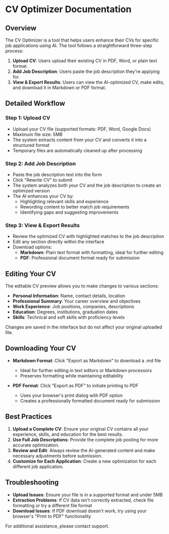# CV Optimizer Documentation

## Overview

The CV Optimizer is a tool that helps users enhance their CVs for specific job applications using AI. The tool follows a straightforward three-step process:

1. **Upload CV**: Users upload their existing CV in PDF, Word, or plain text format.
2. **Add Job Description**: Users paste the job description they're applying for.
3. **View & Export Results**: Users can view the AI-optimized CV, make edits, and download it in Markdown or PDF format.

## Detailed Workflow

### Step 1: Upload CV

- Upload your CV file (supported formats: PDF, Word, Google Docs)
- Maximum file size: 5MB
- The system extracts content from your CV and converts it into a structured format
- Temporary files are automatically cleaned up after processing

### Step 2: Add Job Description

- Paste the job description text into the form
- Click "Rewrite CV" to submit
- The system analyzes both your CV and the job description to create an optimized version
- The AI enhances your CV by:
  - Highlighting relevant skills and experience
  - Rewording content to better match job requirements
  - Identifying gaps and suggesting improvements

### Step 3: View & Export Results

- Review the optimized CV with highlighted matches to the job description
- Edit any section directly within the interface
- Download options:
  - **Markdown**: Plain text format with formatting, ideal for further editing
  - **PDF**: Professional document format ready for submission

## Editing Your CV

The editable CV preview allows you to make changes to various sections:

- **Personal Information**: Name, contact details, location
- **Professional Summary**: Your career overview and objectives
- **Work Experience**: Job positions, companies, descriptions
- **Education**: Degrees, institutions, graduation dates
- **Skills**: Technical and soft skills with proficiency levels

Changes are saved in the interface but do not affect your original uploaded file.

## Downloading Your CV

- **Markdown Format**: Click "Export as Markdown" to download a .md file

  - Ideal for further editing in text editors or Markdown processors
  - Preserves formatting while maintaining editability

- **PDF Format**: Click "Export as PDF" to initiate printing to PDF
  - Uses your browser's print dialog with PDF option
  - Creates a professionally formatted document ready for submission

## Best Practices

1. **Upload a Complete CV**: Ensure your original CV contains all your experience, skills, and education for the best results.
2. **Use Full Job Descriptions**: Provide the complete job posting for more accurate optimization.
3. **Review and Edit**: Always review the AI-generated content and make necessary adjustments before submission.
4. **Customize for Each Application**: Create a new optimization for each different job application.

## Troubleshooting

- **Upload Issues**: Ensure your file is in a supported format and under 5MB
- **Extraction Problems**: If CV data isn't correctly extracted, check file formatting or try a different file format
- **Download Issues**: If PDF download doesn't work, try using your browser's "Print to PDF" functionality

For additional assistance, please contact support.

